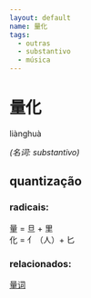 ```yaml
--- 
layout: default
name: 量化 
tags: 
  - outras
  - substantivo
  - música
--- 
```

# 量化 
liànghuà  
 
*(名词: substantivo)*  
## quantização 
### radicais: 
量 = 旦 + 里  
化 = 亻（人）+ 匕   
### relacionados: 
[量词](/zhengshidu/classes-gramaticais/量词/)  
